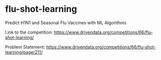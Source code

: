 # flu-shot-learning
Predict H1N1 and Seasonal Flu Vaccines with ML Algorithms

Link to the competition: https://www.drivendata.org/competitions/66/flu-shot-learning/  

Problem Statement: https://www.drivendata.org/competitions/66/flu-shot-learning/page/211/


